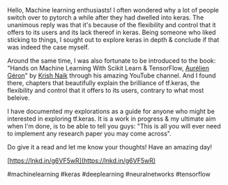 Hello, Machine learning enthusiasts! I often wondered why a lot of people switch over to pytorch a while after they had dwelled into keras. The unanimous reply was that it's because of the flexibility and control that it offers to its users and its lack thereof in keras. Being someone who liked sticking to things, I sought out to explore keras in depth & conclude if that was indeed the case myself.   
  
Around the same time, I was also fortunate to be introduced to the book: "Hands on Machine Learning With Scikit Learn & TensorFlow, [Aurélien Géron](https://www.linkedin.com/in/ACoAABGmkl8BnNMBQdplk66mZC_I3W-CP7_ABWA)" by [Krish Naik](https://www.linkedin.com/in/ACoAABKjUsgBtR8BpVfIPwdOK9_ACjW2ffZObGY) through his amazing YouTube channel. And I found there, chapters that beautifully explain the brilliance of tf.keras, the flexibility and control that it offers to its users, contrary to what most beleive.   
  
I have documented my explorations as a guide for anyone who might be interested in exploring tf.keras. It is a work in progress & my ultimate aim when I'm done, is to be able to tell you guys: "This is all you will ever need to implement any research paper you may come across".  
  
Do give it a read and let me know your thoughts! Have an amazing day!   
  
[https://lnkd.in/g6VF5wR](https://lnkd.in/g6VF5wR)  
  
 #machinelearning #keras #deeplearning #neuralnetworks #tensorflow
